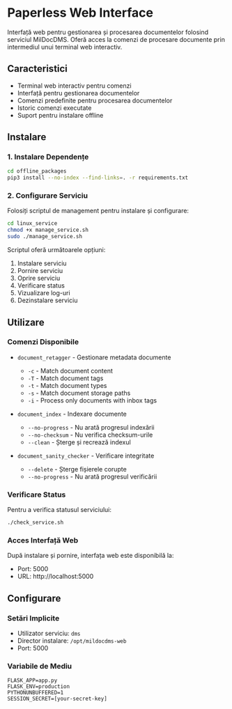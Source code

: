
# Paperless Web Interface

Interfață web pentru gestionarea și procesarea documentelor folosind serviciul MilDocDMS. Oferă acces la comenzi de procesare documente prin intermediul unui terminal web interactiv.

## Caracteristici

- Terminal web interactiv pentru comenzi
- Interfață pentru gestionarea documentelor
- Comenzi predefinite pentru procesarea documentelor
- Istoric comenzi executate
- Suport pentru instalare offline

## Instalare

### 1. Instalare Dependențe
```bash
cd offline_packages
pip3 install --no-index --find-links=. -r requirements.txt
```

### 2. Configurare Serviciu

Folosiți scriptul de management pentru instalare și configurare:

```bash
cd linux_service
chmod +x manage_service.sh
sudo ./manage_service.sh
```

Scriptul oferă următoarele opțiuni:
1. Instalare serviciu
2. Pornire serviciu
3. Oprire serviciu
4. Verificare status
5. Vizualizare log-uri
6. Dezinstalare serviciu

## Utilizare

### Comenzi Disponibile

- `document_retagger` - Gestionare metadata documente
  - `-c` - Match document content
  - `-T` - Match document tags
  - `-t` - Match document types
  - `-s` - Match document storage paths
  - `-i` - Process only documents with inbox tags
  
- `document_index` - Indexare documente
  - `--no-progress` - Nu arată progresul indexării
  - `--no-checksum` - Nu verifica checksum-urile
  - `--clean` - Șterge și recrează indexul

- `document_sanity_checker` - Verificare integritate
  - `--delete` - Șterge fișierele corupte
  - `--no-progress` - Nu arată progresul verificării

### Verificare Status

Pentru a verifica statusul serviciului:
```bash
./check_service.sh
```

### Acces Interfață Web

După instalare și pornire, interfața web este disponibilă la:
- Port: 5000
- URL: http://localhost:5000

## Configurare

### Setări Implicite
- Utilizator serviciu: `dms`
- Director instalare: `/opt/mildocdms-web`
- Port: 5000

### Variabile de Mediu
```
FLASK_APP=app.py
FLASK_ENV=production
PYTHONUNBUFFERED=1
SESSION_SECRET=[your-secret-key]
```
